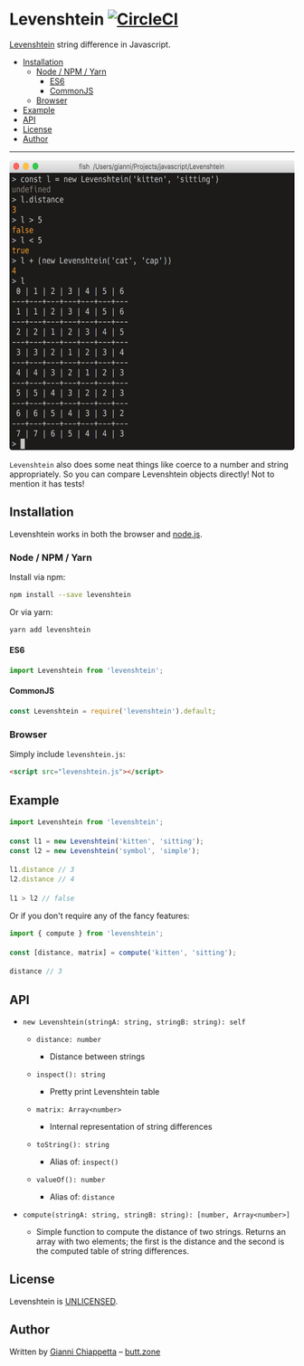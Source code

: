 # Levenshtein [![CircleCI](https://circleci.com/gh/gf3/Levenshtein.svg?style=shield)](https://circleci.com/gh/gf3/Levenshtein)

[Levenshtein][wikipedia] string difference in Javascript.

<!-- START doctoc generated TOC please keep comment here to allow auto update -->
<!-- DON'T EDIT THIS SECTION, INSTEAD RE-RUN doctoc TO UPDATE -->


- [Installation](#installation)
  - [Node / NPM / Yarn](#node--npm--yarn)
    - [ES6](#es6)
    - [CommonJS](#commonjs)
  - [Browser](#browser)
- [Example](#example)
- [API](#api)
- [License](#license)
- [Author](#author)

<!-- END doctoc generated TOC please keep comment here to allow auto update -->

<hr />

<img width="595" height="513" src="images/screenshot.png?raw=true" alt="Screenshot" />

`Levenshtein` also does some neat things like coerce to a number and string
appropriately. So you can compare Levenshtein objects directly! Not to mention
it has tests!


## Installation

Levenshtein works in both the browser and [node.js][node].


### Node / NPM / Yarn

Install via npm:

``` sh
npm install --save levenshtein
```

Or via yarn:

``` sh
yarn add levenshtein
```


#### ES6

``` js
import Levenshtein from 'levenshtein';
```


#### CommonJS

``` js
const Levenshtein = require('levenshtein').default;
```


### Browser

Simply include `levenshtein.js`:

``` html
<script src="levenshtein.js"></script>
```


## Example

``` js
import Levenshtein from 'levenshtein';

const l1 = new Levenshtein('kitten', 'sitting');
const l2 = new Levenshtein('symbol', 'simple');

l1.distance // 3
l2.distance // 4

l1 > l2 // false
```

Or if you don't require any of the fancy features:

``` js
import { compute } from 'levenshtein';

const [distance, matrix] = compute('kitten', 'sitting');

distance // 3
```


## API

* `new Levenshtein(stringA: string, stringB: string): self`
  * `distance: number`
      - Distance between strings

  * `inspect(): string`
      - Pretty print Levenshtein table

  * `matrix: Array<number>`
      - Internal representation of string differences

  * `toString(): string`
      - Alias of: `inspect()`

  * `valueOf(): number`
      - Alias of: `distance`

* `compute(stringA: string, stringB: string): [number, Array<number>]`
  - Simple function to compute the distance of two strings. Returns an array with two elements; the first is the distance and the second is the computed table of string differences.


## License

Levenshtein is [UNLICENSED][unlicense].


## Author

Written by [Gianni Chiappetta][github] &ndash; [butt.zone][gf3]

[gf3]: https://butt.zone
[github]: https://github.com/gf3
[node]: http://nodejs.org/
[unlicense]: http://unlicense.org/
[wikipedia]: http://en.wikipedia.org/wiki/Levenshtein_distance

